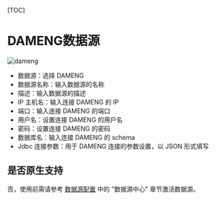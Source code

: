 [TOC]

# DAMENG数据源

![dameng](https://dolphinscheduler.apache.org/img/new_ui/dev/datasource/dameng.png)

- 数据源：选择 DAMENG
- 数据源名称：输入数据源的名称
- 描述：输入数据源的描述
- IP 主机名：输入连接 DAMENG 的 IP
- 端口：输入连接 DAMENG 的端口
- 用户名：设置连接 DAMENG 的用户名
- 密码：设置连接 DAMENG 的密码
- 数据库名：输入连接 DAMENG 的 schema
- Jdbc 连接参数：用于 DAMENG 连接的参数设置，以 JSON 形式填写

## 是否原生支持

否，使用前需请参考 [数据源配置](../howto/datasource-setting.md) 中的 "数据源中心" 章节激活数据源。
